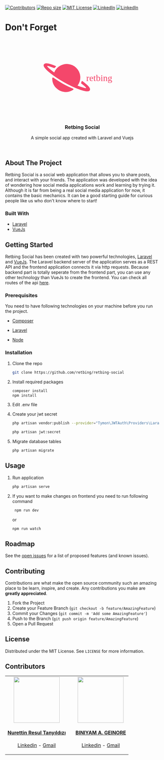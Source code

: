 <!-- Badges -->

[![Contributors][contributors-shield]][contributors-url]
[![Repo size][repo-size-shield]][repo-url]
[![MIT License][license-shield]][license-url]
[![LinkedIn][linkedin-shield]][linkedin-url-1]
[![LinkedIn][linkedin-shield]][linkedin-url-2]

# Don't Forget

<!-- Project Logo -->
<p align=center>
<svg xmlns="http://www.w3.org/2000/svg" xmlns:xlink="http://www.w3.org/1999/xlink" width="256" height="256" viewBox="0 0 512 256">
  <defs>
    <clipPath id="clip-Artboard_1">
      <rect width="512" height="256"/>
    </clipPath>
  </defs>
  <g id="Artboard_1" data-name="Artboard – 1" clip-path="url(#clip-Artboard_1)">
    <g id="Icon_ionic-ios-planet" data-name="Icon ionic-ios-planet" transform="translate(0.128 25.648)">
      <path id="Path_1" data-name="Path 1" d="M305.7,172.584c-1.386-4.011-4.084-8.387-8.314-13.346-7.439-8.752-22.463-21.369-39.966-34.423a3.541,3.541,0,0,0-5.47,1.677l-3.428,9.773a3.531,3.531,0,0,0,1.24,4.011c11.6,8.46,26.182,20.348,30.485,26.182a2.717,2.717,0,0,1-2.844,4.23,313.648,313.648,0,0,1-32.235-9.335c-6.272-2.261-12.909-4.886-19.837-7.731a86.866,86.866,0,0,0-9.043-115.96,89.188,89.188,0,0,0-114.064-7.439,87.732,87.732,0,0,0-29.61,37.924c-6.053-4.376-11.742-8.679-16.92-12.836C45.7,47.362,34.979,39.266,27.467,30c-1.6-2.042.656-4.886,3.209-4.3,8.241,1.9,25.818,7.949,41.133,13.784a3.2,3.2,0,0,0,3.282-.583l8.1-7.366a3.126,3.126,0,0,0-.948-5.251C56.639,15.855,33.447,9,21.778,9,13.391,9,7.7,11.553,4.786,16.585-.757,26.285,9.964,42.256,37.677,65.3c24.869,20.785,60.241,45.071,99.551,67.1,63.814,35.809,124.785,59.074,151.7,59.074,8.168,0,13.638-2.261,16.118-6.637C307.084,181.409,307.3,177.251,305.7,172.584Z" transform="translate(0 0)" fill="#f4476b"/>
      <path id="Path_2" data-name="Path 2" d="M144.906,90.461C123.683,81.126,101.658,71.5,77.372,57.788,55.42,45.462,34.051,31.168,15.819,18.7a4.366,4.366,0,0,0-2.48-.8,4.237,4.237,0,0,0-2.042.511A4.273,4.273,0,0,0,8.89,22.2c0,.875-.073,1.75-.073,2.553a86.427,86.427,0,0,0,25.89,61.918,89.084,89.084,0,0,0,110.855,11.45,4.242,4.242,0,0,0,1.969-4.011A4.2,4.2,0,0,0,144.906,90.461Z" transform="translate(51.031 83.363)" fill="#f4476b"/>
    </g>
    <text id="retbing" transform="translate(282 150)" fill="#f4476b" font-size="60" font-family="ArialRoundedMTBold, Arial Rounded MT"><tspan x="0" y="0">retbing</tspan></text>
  </g>
</svg>
<h3 align=center>Retbing Social</h3>
<p align=center>A simple social app created with Laravel and Vuejs<p/>
</p>

<!-- Description -->

<br>

## About The Project

Retbing Social is a social web application that allows you to share posts, and interact with your friends. The application was developed with the idea of wondering how social media applications work and learning by trying it. Although it is far from being a real social media application for now, it contains the basic mechanics. It can be a good starting guide for curious people like us who don't know where to start!

### Built With

-   [Laravel][laravel-url]
-   [VueJs][vuejs-url]

## Getting Started

Retbing Social has been created with two powerful technologies, [Laravel][laravel-url] and [VueJs][vuejs-url]. The Laravel backend server of the application serves as a REST API and the frontend application connects it via http requests. Because backend part is totally seperate from the frontend part, you can use any other technology than VueJs to create the frontend. You can check all routes of the api [here](./routes/api.php).

<!--
<br>
<p align=center><img src="./assets/images/app-usage.gif" width=250/></p> -->

### Prerequisites

You need to have following technologies on your machine before you run the project.

-   [Composer](https://getcomposer.org/download/)

-   [Laravel](https://laravel.com/docs/8.x#installation-via-composer)

-   [Node](https://nodejs.org/en/)

### Installation

1. Clone the repo
    ```sh
    git clone https://github.com/retbing/retbing-social
    ```
2. Install required packages

    ```sh
    composer install
    npm install
    ```

3. Edit .env file

4. Create your jwt secret

    ```sh
    php artisan vendor:publish --provider="Tymon\JWTAuth\Providers\LaravelServiceProvider"
    ```

    ```sh
    php artisan jwt:secret
    ```

5. Migrate database tables

    ```sh
    php artisan migrate
    ```

## Usage

1. Run application
    ```sh
    php artisan serve
    ```
2. If you want to make changes on frontend you need to run following command
    ```sh
     npm run dev
    ```
    or
    ```sh
    npm run watch
    ```

<!-- _For more examples, please refer to the [Documentation](https://example.com)_ -->

## Roadmap

See the [open issues][issues-url] for a list of proposed features (and known issues).

<!-- CONTRIBUTING -->

## Contributing

Contributions are what make the open source community such an amazing place to be learn, inspire, and create. Any contributions you make are **greatly appreciated**.

1. Fork the Project
2. Create your Feature Branch (`git checkout -b feature/AmazingFeature`)
3. Commit your Changes (`git commit -m 'Add some AmazingFeature'`)
4. Push to the Branch (`git push origin feature/AmazingFeature`)
5. Open a Pull Request

<!-- LICENSE -->

## License

Distributed under the MIT License. See `LICENSE` for more information.

<!-- CONTACT -->

## Contributors

<table>
<tr>
<td>
<a href='https://github.com/rtanyildizi' target="_blank">
<div float="left" align="center">
<img src="https://github.com/rtanyildizi.png" width=150px />

<h4 > Nurettin Resul Tanyıldızı </h4>
<p><a href='https://linkedin.com/in/rtanyildizi'>Linkedin</a> - <a href='mailto:tanyildizi.resul@gmail.com'>Gmail</a></p>
</div></a>
</td>
<td>
</td>
<td>
<a href='https://github.com/Benjamin274' target="_blank">
<div float="left" align="center">
<img src="https://media-exp1.licdn.com/dms/image/C4D03AQFQxvjnK7iDZA/profile-displayphoto-shrink_400_400/0/1598643535724?e=1619654400&v=beta&t=saz9CnZ6WhM9xhtJTRUk8xjsefUFdB3rSGR1qPod4NY" width=150px />

<h4>  BINIYAM A. GEINORE  </h4>
<p><a href='https://www.linkedin.com/in/biniyam-a-geinore-629975133/'>Linkedin</a> - <a href='mailto:biniabera274@gmail.com
'>Gmail</a></p>
</div></a>
</td>
</tr>
</table>
<!-- Variables -->

[laravel-url]: https://laravel.com
[vuejs-url]: https://vuejs.org/
[repo-url]: https://github.com/retbing/retbing-social
[issues-url]: https://github.com/retbing/retbing-social/issues
[contributors-shield]: https://img.shields.io/github/contributors/retbing/retbing-social
[contributors-url]: https://github.com/retbing/retbing-social/graphs/contributors
[repo-size-shield]: https://img.shields.io/github/repo-size/retbing/retbing-social
[license-shield]: https://img.shields.io/github/license/retbing/retbing-social
[license-url]: https://github.com/retbing/retbing-social/blob/main/LICENSE
[linkedin-shield]: https://img.shields.io/badge/LinkedIn-%230072B1?logo=linkedin
[linkedin-url-1]: https://linkedin.com/in/rtanyildizi
[linkedin-url-2]: https://linkedin.com/in/biniyam-a-geinore-629975133/
